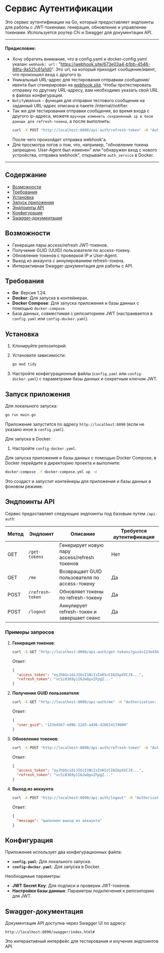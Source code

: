 # Сервис Аутентификации

Это сервис аутентификации на Go, который предоставляет эндпоинты для работы с JWT-токенами: генерация, обновление и управление токенами. Используется роутер Chi и Swagger для документации API.

--- 
#### Предисловие:
-  Хочу обратить внимание, что в config.yaml и docker-config.yaml указан:
   ``webhook: url:`` "https://webhook.site/673e03a4-b1bb-4546-88fa-9a521c61a1d0".
   Это url, на который приходит сообщение/ивент, что произошел вход с другого ip.
- Уникальный URL-адрес для тестирования отправкии сообщения/ивента был сгенерирован на [webhook.site](https://webhook.site/). Чтобы протестировать отправку по другому URL-адресу, вам необходимо указать свой URL в файлах конфигурации.
- ``NotifyWebhook`` - функция для отправки тестового сообщения на заданный URL-адрес описана в пакете /internal/notifier.
- Так же для тестирования отправки сообщения, во время входа с другого ip-адреса, можете ``вручную изменить сохраненный ip в базе данных для refresh-токена``, а после выполнить:
   ```bash
   curl -X POST "http://localhost:8090/api-auth/refresh-token" -H "Authorization: Bearer <access_token>" -H "Content-Type: application/json" -d '{"refresh_token": "<refresh_token>"}'
   ```
  После чего произойдет отправка webhook'а.
- Для просмотра логов о том, что, например, "обновление токена запрещено. User-Agent был изменен" или "обнаружен вход с нового устройства, отправка webhook", открывайте ``auth_service`` в Docker.
---

## Содержание
- [Возможности](#возможности)
- [Требования](#требования)
- [Установка](#установка)
- [Запуск приложения](#запуск-приложения)
- [Эндпоинты API](#эндпоинты-api)
- [Конфигурация](#конфигурация)
- [Swagger-документация](#swagger-документация)

## Возможности
- Генерация пары access/refresh JWT-токенов.
- Получение GUID (UUID) пользователя по access-токену.
- Обновление токенов с проверкой IP и User-Agent.
- Выход из аккаунта с аннулированием refresh-токена.
- Интерактивная Swagger-документация для работы с API.

## Требования
- **Go**: Версия 1.24.
- **Docker**: Для запуска в контейнерах.
- **Docker Compose**: Для запуска приложения и базы данных с помощью `docker-compose`.
- База данных, совместимая с репозиторием JWT (настраивается в `config.yaml` или `config-docker.yaml`).

## Установка
1. Клонируйте репозиторий:


2. Установите зависимости:
   ```bash
   go mod tidy
   ```

3. Настройте конфигурационные файлы (`config.yaml` или `config-docker.yaml`) с параметрами базы данных и секретным ключом JWT.

## Запуск приложения
Для локального запуска:
```bash
go run main.go
```

Приложение запустится по адресу `http://localhost:8090` (если не указано иное в `config.yaml`).

Для запуска в Docker:
1. Настройте `config-docker.yaml`.

Для запуска приложения и базы данных с помощью Docker Compose, в Docker перейдите в директорию проекта и выполните:
```bash
docker-compose -f docker-compose.yml up -d
```

Это создаст и запустит контейнеры для приложения и базы данных в фоновом режиме.

## Эндпоинты API
Сервис предоставляет следующие эндпоинты под базовым путем `/api-auth`:

| Метод | Эндпоинт             | Описание                                     | Требуется аутентификация |
|-------|----------------------|----------------------------------------------|--------------------------|
| GET   | `/get-tokens`        | Генерирует новую пару access/refresh токенов | Нет                      |
| GET   | `/me`                | Возвращает GUID пользователя по access-токену | Да                      |
| POST  | `/refresh-token`     | Обновляет токены по refresh-токену           | Да                       |
| POST  | `/logout`            | Аннулирует refresh-токен и завершает сеанс   | Да                       |

### Примеры запросов
1. **Генерация токенов**:
   ```bash
   curl -X GET "http://localhost:8090/api-auth/get-tokens?guid=123e4567-e89b-12d3-a456-426614174000"
   ```
   Ответ:
   ```json
   {
     "access_token": "eyJhbGciOiJIUzI1NiIsInR5cCI6IkpXVCJ9...",
     "refresh_token": "vcSi0369y1I62wOpxZFpgZ..."
   }
   ```

2. **Получение GUID пользователя**:
   ```bash
   curl -X GET "http://localhost:8090/api-auth/me" -H "Authorization: Bearer <access_token>"
   ```
   Ответ:
   ```json
   {
     "user_guid": "123e4567-e89b-12d3-a456-426614174000"
   }
   ```

3. **Обновление токенов**:
   ```bash
   curl -X POST "http://localhost:8090/api-auth/refresh-token" -H "Authorization: Bearer <access_token>" -H "Content-Type: application/json" -d '{"refresh_token": "<refresh_token>"}'
   ```
   Ответ:
   ```json
   {
     "access_token": "eyJhbGciOiJIUzI1NiIsInR5cCI6IkpXVCJ9...",
     "refresh_token": "vcSi0369y1I62wOpxZFpgZ..."
   }
   ```

4. **Выход из аккаунта**:
   ```bash
   curl -X POST "http://localhost:8090/api-auth/logout" -H "Authorization: Bearer <access_token>"
   ```
   Ответ:
   ```json
   {
     "message": "выполнен выход из аккаунта"
   }
   ```

## Конфигурация
Приложение использует два конфигурационных файла:
- **`config.yaml`**: Для локального запуска.
- **`config-docker.yaml`**: Для запуска в Docker.

Необходимые параметры:
- **JWT Secret Key**: Для подписи и проверки JWT-токенов.
- **Настройки базы данных**: Параметры подключения к репозиторию для JWT.

## Swagger-документация
Документация API доступна через Swagger UI по адресу:
```
http://localhost:8090/swagger/index.html#
```

Это интерактивный интерфейс для тестирования и изучения эндпоинтов API.